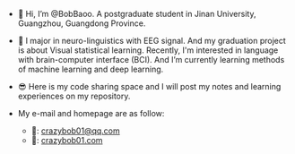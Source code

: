 - 👋 Hi, I’m @BobBaoo. A postgraduate student in Jinan University, Guangzhou, Guangdong Province.
  
- 👀 I major in neuro-linguistics with EEG signal. And my graduation project is about Visual statistical learning. Recently, I'm interested in language with brain-computer interface (BCI). And I’m currently learning methods of machine learning and deep learning.
  
- 😎 Here is my code sharing space and I will post my notes and learning experiences on my repository.
  
- My e-mail and homepage are as follow:
  - 📮: crazybob01@qq.com
  - 📅: [crazybob01.com](https://crazybob01.com/)
